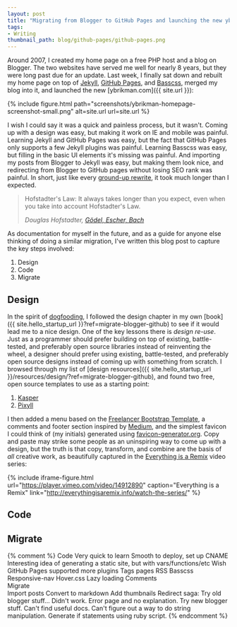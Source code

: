 ```yaml
---
layout: post
title: "Migrating from Blogger to GitHub Pages and launching the new ybrikman.com"
tags:
- Writing
thumbnail_path: blog/github-pages/github-pages.png
---  
```


Around 2007, I created my home page on a free PHP host and a blog on Blogger. 
The two websites have served me well for nearly 8 years, but they were long past
due for an update. Last week, I finally sat down and rebuilt my home page on
top of [Jekyll](http://jekyllrb.com/), [GitHub Pages](https://pages.github.com/), 
and [Basscss](http://www.basscss.com/), merged my blog into it, and launched 
the new [ybrikman.com]({{ site.url }}):

{% include figure.html path="screenshots/ybrikman-homepage-screenshot-small.png" alt=site.url url=site.url %}

I wish I could say it was a quick and painless process, but it wasn't. Coming 
up with a design was easy, but making it work on IE and mobile was painful. 
Learning Jekyll and GitHub Pages was easy, but the fact that GitHub Pages only 
supports a few Jekyll plugins was painful. Learning Basscss was easy, but 
filling in the basic UI elements it's missing was painful. And importing my 
posts from Blogger to Jekyll was easy, but making them look nice, and 
redirecting from Blogger to GitHub pages without losing SEO rank was painful. 
In short, just like every
[ground-up rewrite](http://onstartups.com/tabid/3339/bid/97052/How-To-Survive-a-Ground-Up-Rewrite-Without-Losing-Your-Sanity.aspx),
it took much longer than I expected.

<blockquote>
  <p>
    Hofstadter's Law: It always takes longer than you expect, even when you 
    take into account Hofstadter's Law.
  </p>
  <cite>
     Douglas Hofstadter, 
     <a href="http://www.amazon.com/dp/0465026567?ref=hello-startup-20">Gödel, Escher, Bach</a>
  </cite>
</blockquote>

As documentation for myself in the future, and as a guide for anyone else 
thinking of doing a similar migration, I've written this blog post to capture 
the key steps involved:

1. Design
1. Code
1. Migrate

## Design

In the spirit of [dogfooding](http://en.wikipedia.org/wiki/Eating_your_own_dog_food),
I followed the design chapter in my own [book]({{ site.hello_startup_url }}?ref=migrate-blogger-github)
to see if it would lead me to a nice design. One of the key lessons there is
*design re-use*. Just as a programmer should prefer building on top of existing, 
battle-tested, and preferably open source libraries instead of reinventing the 
wheel, a designer should prefer using existing, battle-tested, and preferably 
open source designs instead of coming up with something from scratch. I browsed 
through my list of [design resources]({{ site.hello_startup_url }}/resources/design/?ref=migrate-blogger-github),
and found two free, open source templates to use as a starting point:

1. [Kasper](https://github.com/rosario/kasper)
1. [Pixyll](https://github.com/johnotander/pixyll)

I then added a menu based on the 
[Freelancer Bootstrap Template](http://startbootstrap.com/template-overviews/freelancer/),
a comments and footer section inspired by [Medium](https://medium.com/), and the
simplest favicon I could think of (my initials) generated using
[favicon-generator.org](http://www.favicon-generator.org/). Copy and paste may 
strike some people as an uninspiring way to come up with a design, but the 
truth is that copy, transform, and combine are the basis of *all* creative work, 
as beautifully captured in the 
[Everything is a Remix](http://everythingisaremix.info/watch-the-series/) video
series:

{% include iframe-figure.html url="https://player.vimeo.com/video/14912890" caption="Everything is a Remix" link="http://everythingisaremix.info/watch-the-series/" %}

## Code

## Migrate


{% comment %}
  Code
    Very quick to learn
    Smooth to deploy, set up CNAME
    Interesting idea of generating a static site, but with vars/functions/etc
    Wish GitHub Pages supported more plugins
    Tags pages
    RSS
    Basscss
    Responsive-nav
    Hover.css
    Lazy loading
    Comments   
  Migrate   
    Import posts
    Convert to markdown
    Add thumbnails
    Redirect saga:
      Try old blogger stuff... Didn't work. Error page and no explanation.
      Try new blogger stuff. Can't find useful docs. Can't figure out a way to do
      string manipulation.
      Generate if statements using ruby script.
{% endcomment %}